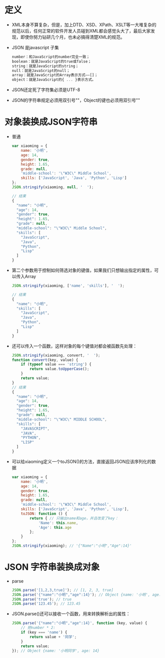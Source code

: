 # 定义
- XML本身不算复杂，但是，加上DTD、XSD、XPath、XSLT等一大堆复杂的规范以后，任何正常的软件开发人员碰到XML都会感觉头大了，最后大家发现，即使你努力钻研几个月，也未必搞得清楚XML的规范。

- JSON 是javascript 子集
    ```js
    number：和JavaScript的number完全一致；
    boolean：就是JavaScript的true或false；
    string：就是JavaScript的string；
    null：就是JavaScript的null；
    array：就是JavaScript的Array表示方式——[]；
    object：就是JavaScript的{ ... }表示方式。
    ```

- JSON还定死了字符集必须是UTF-8
- JSON的字符串规定必须用双引号""，Object的键也必须用双引号""

# 对象装换成JSON字符串
- 普通
    ```js
    var xiaoming = {
        name: '小明',
        age: 14,
        gender: true,
        height: 1.65,
        grade: null,
        'middle-school': '\"W3C\" Middle School',
        skills: ['JavaScript', 'Java', 'Python', 'Lisp']
    };
    JSON.stringify(xiaoming, null, '  ');

    // 结果
    {
      "name": "小明",
      "age": 14,
      "gender": true,
      "height": 1.65,
      "grade": null,
      "middle-school": "\"W3C\" Middle School",
      "skills": [
        "JavaScript",
        "Java",
        "Python",
        "Lisp"
      ]
    }
    ```
- 第二个参数用于控制如何筛选对象的键值，如果我们只想输出指定的属性，可以传入Array
    ```js
    JSON.stringify(xiaoming, ['name', 'skills'], '  ');

    // 结果
    {
      "name": "小明",
      "skills": [
        "JavaScript",
        "Java",
        "Python",
        "Lisp"
      ]
    }
    ```

- 还可以传入一个函数，这样对象的每个键值对都会被函数先处理：
    ```js
    JSON.stringify(xiaoming, convert, '  ');
    function convert(key, value) {
        if (typeof value === 'string') {
            return value.toUpperCase();
        }
        return value;
    }
    // 结果
    {
      "name": "小明",
      "age": 14,
      "gender": true,
      "height": 1.65,
      "grade": null,
      "middle-school": "\"W3C\" MIDDLE SCHOOL",
      "skills": [
        "JAVASCRIPT",
        "JAVA",
        "PYTHON",
        "LISP"
      ]
    }
    ```
- 可以给xiaoming定义一个toJSON()的方法，直接返回JSON应该序列化的数据
    ```js
    var xiaoming = {
        name: '小明',
        age: 14,
        gender: true,
        height: 1.65,
        grade: null,
        'middle-school': '\"W3C\" Middle School',
        skills: ['JavaScript', 'Java', 'Python', 'Lisp'],
        toJSON: function () {
            return { // 只输出name和age，并且改变了key：
                'Name': this.name,
                'Age': this.age
            };
        }
    };
    JSON.stringify(xiaoming); // '{"Name":"小明","Age":14}'
    ```


# JSON 字符串装换成对象
- parse
    ```js
    JSON.parse('[1,2,3,true]'); // [1, 2, 3, true]
    JSON.parse('{"name":"小明","age":14}'); // Object {name: '小明', age: 14}
    JSON.parse('true'); // true
    JSON.parse('123.45'); // 123.45
    ```

- JSON.parse()还可以接收一个函数，用来转换解析出的属性：
    ```js
    JSON.parse('{"name":"小明","age":14}', function (key, value) {
        // 把number * 2:
        if (key === 'name') {
            return value + '同学';
        }
        return value;
    }); // Object {name: '小明同学', age: 14}
    ```

